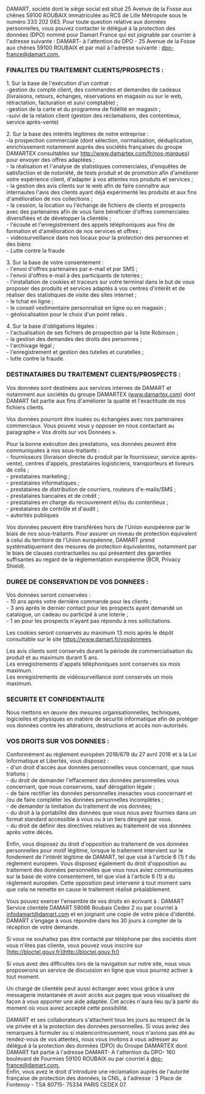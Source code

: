 DAMART, société dont le siège social est situé 25 Avenue de la Fosse aux chênes 59100 ROUBAIX immatriculée au RCS de Lille Métropole sous le numéro 333 202 083. Pour toute question relative aux données personnelles, vous pouvez contacter le délégué à la protection des données (DPO) nommé pour Damart France qui est joignable par courrier à l'adresse suivante : DAMART- à l'attention du DPO - 25 Avenue de la Fosse aux chênes 59100 ROUBAIX et par mail à l'adresse suivante : [dpo-france@damart.com.](mailto:dpo-france@damart.com)

  

### FINALITES DU TRAITEMENT CLIENTS/PROSPECTS :

1\. Sur la base de l'exécution d'un contrat :  
\-gestion du compte client, des commandes et demandes de cadeaux (livraisons, retours, échanges, réservations en magasin ou sur le web, rétractation, facturation et suivi comptable) ;  
\-gestion de la carte et du programme de fidélité en magasin ;  
\-suivi de la relation client (gestion des réclamations, des contentieux, service après-vente)

2\. Sur la base des intérêts légitimes de notre entreprise :  
\-la prospection commerciale (dont sélection, normalisation, déduplication, enrichissement notamment auprès des sociétés françaises du groupe DAMARTEX consultables sur http://www.damartex.com/fr/nos-marques) pour envoyer des offres adaptées ;  
\- la réalisation et l'analyse de statistiques commerciales, d'enquêtes de satisfaction et de notoriété, de tests produit et de promotion afin d'améliorer votre expérience client, d'adapter à vos attentes nos produits et services ;  
\- la gestion des avis clients sur le web afin de faire connaître aux internautes l'avis des clients ayant déjà expérimenté les produits et aux fins d'amélioration de nos collections ;  
\- la cession, la location ou l'échange de fichiers de clients et prospects avec des partenaires afin de vous faire bénéficier d'offres commerciales diversifiées et de développer la clientèle ;  
\- l'écoute et l'enregistrement des appels téléphoniques aux fins de formation et d'amélioration de nos services et offres ;  
\- vidéosurveillance dans nos locaux pour la protection des personnes et des biens  
\- Lutte contre la fraude

3\. Sur la base de votre consentement :  
\- l'envoi d'offres partenaires par e-mail et par SMS ;  
\- l'envoi d'offres e-mail à des participants de loteries ;  
\- l'installation de cookies et traceurs sur votre terminal dans le but de vous proposer des produits et services adaptés à vos centres d'intérêt et de réaliser des statistiques de visite des sites internet ;  
\- le tchat en ligne ;  
\- le conseil vestimentaire personnalisé en ligne ou en magasin ;  
\- géolocalisation pour le choix d'un point relais .

4\. Sur la base d'obligations légales :  
\- l'actualisation de ses fichiers de prospection par la liste Robinson ;  
\- la gestion des demandes des droits des personnes ;  
\- l'archivage légal ;  
\- l'enregistrement et gestion des tutelles et curatelles ;  
\- lutte contre la fraude.

  

### DESTINATAIRES DU TRAITEMENT CLIENTS/PROSPECTS :

Vos données sont destinées aux services internes de DAMART et notamment aux sociétés du groupe DAMARTEX (www.damartex.com) dont DAMART fait partie aux fins d'améliorer la qualité et l'exactitude de nos fichiers clients.

Vos données pourront être louées ou échangées avec nos partenaires commerciaux. Vous pouvez vous y opposer en nous contactant au paragraphe « Vos droits sur vos Données ».

Pour la bonne exécution des prestations, vos données peuvent être communiquées à nos sous-traitants :  
\- fournisseurs (livraison directe du produit par le fournisseur, service après-vente), centres d'appels, prestataires logisticiens, transporteurs et livreurs de colis ;  
\- prestataires marketing ;  
\- prestataires informatiques ;  
\- prestataires de distribution de courriers, routeurs d'e-mails/SMS ;  
\- prestataires bancaires et de crédit ;  
\- prestataires en charge du recouvrement et/ou du contentieux ;  
\- prestataires de contrôle et d'audit ;  
\- autorités publiques

Vos données peuvent être transférées hors de l'Union européenne par le biais de nos sous-traitants. Pour assurer un niveau de protection équivalent à celui du territoire de l'Union européenne, DAMART prend systématiquement des mesures de protection équivalentes, notamment par le biais de clauses contractuelles ou qui présentent des garanties suffisantes au regard de la règlementation européenne (BCR, Privacy Shield).

  

### DUREE DE CONSERVATION DE VOS DONNEES :

Vos données seront conservées :  
\- 10 ans après votre dernière commande pour les clients ;  
\- 3 ans après le dernier contact pour les prospects ayant demandé un catalogue, un cadeau ou participé à une loterie ;  
\- 1 an pour les prospects n'ayant pas répondu à nos sollicitations.

Les cookies seront conservés au maximum 13 mois après le dépôt consultable sur le site https://www.damart.fr/vosdonnees.

Les avis clients sont conservés durant la période de commercialisation du produit et au maximum durant 5 ans.  
Les enregistrements d'appels téléphoniques sont conservés six mois maximum.  
Les enregistrements de vidéosurveillance sont conservés un mois maximum.

  

### SECURITE ET CONFIDENTIALITE

Nous mettons en œuvre des mesures organisationnelles, techniques, logicielles et physiques en matière de sécurité informatique afin de protéger vos données contre les altérations, destructions et accès non-autorisés.

  

### VOS DROITS SUR VOS DONNEES :

Conformément au règlement européen 2016/679 du 27 avril 2016 et à la Loi Informatique et Libertés, vous disposez :  
\- d'un droit d'accès aux données personnelles vous concernant, que nous traitons ;  
\- du droit de demander l'effacement des données personnelles vous concernant, que nous conservons, sauf dérogation légale ;  
\- de faire rectifier les données personnelles inexactes vous concernant et /ou de faire compléter les données personnelles incomplètes ;  
\- de demander la limitation du traitement de vos données;  
\- du droit à la portabilité des données que vous nous avez fournies dans un format standard accessible à vous ou à un tiers désigné par vous.  
\- du droit de définir des directives relatives au traitement de vos données après votre décès.

Enfin, vous disposez du droit d'opposition au traitement de vos données personnelles pour motif légitime, lorsque le traitement intervient sur le fondement de l'intérêt légitime de DAMART, tel que visé à l'article 6 (1) f du règlement européen. Vous disposez également du droit d'opposition au traitement des données personnelles que vous nous aviez communiquées sur la base de votre consentement, tel que visé à l'article 6 (1) a du règlement européen. Cette opposition peut intervenir à tout moment sans que cela ne remette en cause le traitement réalisé préalablement.

Vous pouvez exercer l'ensemble de vos droits en écrivant à : DAMART Service clientèle DAMART 59086 Roubaix Cedex 2 ou par courriel à infodamart@damart.com et en joignant une copie de votre pièce d'identité. DAMART s'engage à vous répondre dans les 30 jours à compter de la réception de votre demande.

Si vous ne souhaitez pas être contacté par téléphone par des sociétés dont vous n'êtes pas cliente, vous pouvez vous inscrire sur [http://bloctel.gouv.fr](http://bloctel.gouv.fr/)

Si vous avez des difficultés lors de la navigation sur notre site, nous vous proposerons un service de discussion en ligne que vous pourrez activer à tout moment.

Un chargé de clientèle peut aussi échanger avec vous grâce à une messagerie instantanée et avoir accès aux pages que vous visualisez de façon à vous apporter une aide adaptée. Cet accès n'aura lieu qu'à partir du moment où vous aurez accepté cette possibilité.

DAMART et ses collaborateurs s'attachent tous les jours au respect de la vie privée et à la protection des données personnelles. Si vous aviez des remarques à formuler ou si malencontreusement, nous n'avions pas été au rendez-vous de vos attentes, nous vous invitons à vous adresser au délégué à la protection des données (DPO) du Groupe DAMARTEX dont DAMART fait partie à l'adresse DAMART- A l'attention du DPO- 160 boulevard de Fourmies 59100 ROUBAIX ou par courriel à [dpo-france@damart.com.](mailto:dpo-france@damart.com)  
Enfin, vous avez le droit d'introduire une réclamation auprès de l'autorité française de protection des données, la CNIL, à l'adresse : 3 Place de Fontenoy - TSA 80715- 75334 PARIS CEDEX 07.